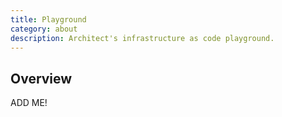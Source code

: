 ```yaml
---
title: Playground
category: about
description: Architect's infrastructure as code playground.
---
```


## Overview

ADD ME!

